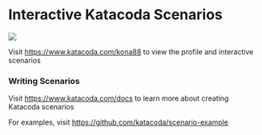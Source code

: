 # Interactive Katacoda Scenarios

[![](http://shields.katacoda.com/katacoda/kona88/count.svg)](https://www.katacoda.com/kona88 "Get your profile on Katacoda.com")

Visit https://www.katacoda.com/kona88 to view the profile and interactive scenarios

### Writing Scenarios
Visit https://www.katacoda.com/docs to learn more about creating Katacoda scenarios

For examples, visit https://github.com/katacoda/scenario-example

